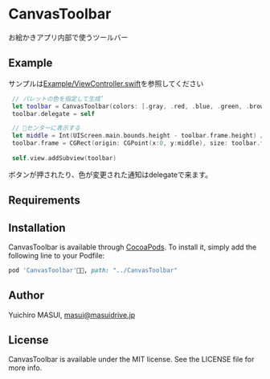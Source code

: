 # CanvasToolbar

お絵かきアプリ内部で使うツールバー



## Example

サンプルは[Example/ViewController.swift](https://github.com/tmokita/ColorPenMemo/blob/master/CanvasToolbar/Example/CanvasToolbar/ViewController.swift)を参照してください

```Sample.swift
 // パレットの色を指定して生成’
 let toolbar = CanvasToolbar(colors: [.gray, .red, .blue, .green, .brown, .cyan])
 toolbar.delegate = self

 // センターに表示する
 let middle = Int(UIScreen.main.bounds.height - toolbar.frame.height) / 2
 toolbar.frame = CGRect(origin: CGPoint(x:0, y:middle), size: toolbar.frame.size)
 
 self.view.addSubview(toolbar)
 ```

ボタンが押されたり、色が変更された通知はdelegateで来ます。

## Requirements

## Installation

CanvasToolbar is available through [CocoaPods](http://cocoapods.org). To install
it, simply add the following line to your Podfile:

```ruby
pod 'CanvasToolbar', path: "../CanvasToolbar"
```

## Author

Yuichiro MASUI, masui@masuidrive.jp

## License

CanvasToolbar is available under the MIT license. See the LICENSE file for more info.
